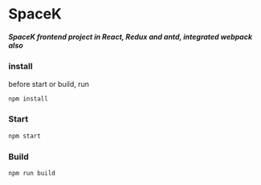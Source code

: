 # SpaceK  
##### SpaceK frontend project in React, Redux and antd, integrated webpack also

### install
before start or build, run
```bash
npm install
```
### Start  
```bash
npm start
```
### Build  
```bash
npm run build
```
